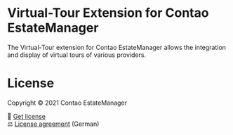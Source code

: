 # Virtual-Tour Extension for Contao EstateManager
The Virtual-Tour extension for Contao EstateManager allows the integration and display of virtual tours of various providers.
        
# License
Copyright © 2021 Contao EstateManager

🎫 [Get license](https://www.contao-estatemanager.com/de/erweiterungen/virtuelle-tour.html) \
⚖ [License agreement](https://www.contao-estatemanager.com/de/lizenzbedingungen.html) (German)
